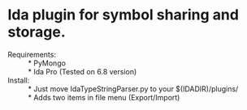 Ida plugin for symbol sharing and storage.
===========================================
<dl>
<dt>Requirements:</dt>
<dd>* PyMongo</dd>
<dd>* Ida Pro (Tested on 6.8 version)</dd>
<dt>Install:</dt>
<dd>* Just move IdaTypeStringParser.py to your $(IDADIR)/plugins/</dd>
<dd>* Adds two items in file menu (Export/Import)</dd>
</dl>
